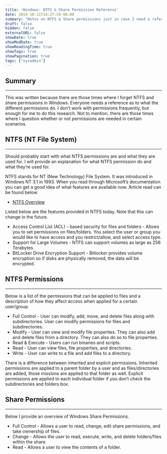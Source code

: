 ```yaml
---
title: 'Windows: NTFS & Share Permission Reference'
date: 2019-10-11T14:27:59-06:00
summary: "Notes on NTFS & Share permissions just in case I need a reference."
draft: false
hidden: false
externalURL: false
showDate: true
showModDate: true
showReadingTime: true
showTags: true
showPagination: true
tags: ["sysadmin"]
---
```


## Summary
---

This was written because there are those times where I forget NTFS and share permissions in Windows. Everyone needs a reference as to what the different permissions do. I don’t work with permissions frequently, but enough for me to do this research. Not to mention, there are those times where I question whether or not permissions are needed in certain scenarios.

## NTFS (NT File System)
---

Should probably start with what NTFS permissions are and what they are used for. I will provide an explanation for what NTFS permission do and what they’re used for.

NTFS stands for NT (New Technology) File System. It was introduced in Windows NT 3.1 in 1993. When you read through Microsoft’s documentation you can get a good idea of what features are available now. Article read can be found below.

- [NTFS Overview](https://docs.microsoft.com/en-us/windows-server/storage/file-server/ntfs-overview)

Listed below are the features provided in NTFS today. Note that this can change in the future.

- Access Control List (ACL) - based security for files and folders - Allows you to set permissions on files/folders. You select the user or group you would like to have access and you restrict/allow, and select access type.
- Support for Large Volumes - NTFS can support volumes as large as 256 Terabytes.
- BitLocker Drive Encryption Support - Bitlocker provides volume encryption so if disks are physically removed, the data will be encrypted.

## NTFS Permissions
---

Below is a list of the permissions that can be applied to files and a description of how they affect access when applied for a certain user/group.

- Full Control - User can modify, add, move, and delete files along with subdirectories. User can modify permissions for files and subdirectories.
- Modify - User can view and modify file properties. They can also add and delete files from a directory. They can also do so to file properties.
- Read & Execute - Users can run binaries and scripts.
- Read - User can view files, file properties, and directories.
- Write - User can write to a file and add files to a directory.

There is a difference between inherited and explicit permissions. Inherited permissions are applied to a parent folder by a user and as files/directories are added, those missions are applied to that folder as well. Explicit permissions are applied to each individual folder if you don’t check the subdirectories and folders box.

## Share Permissions
---

Below I provide an overview of Windows Share Permissions.

- Full Control - Allows a user to read, change, edit share permissions, and take ownership of files.
- Change - Allows the user to read, execute, write, and delete folders/files within the share.
- Read - Allows a user to view the contents of a folder.